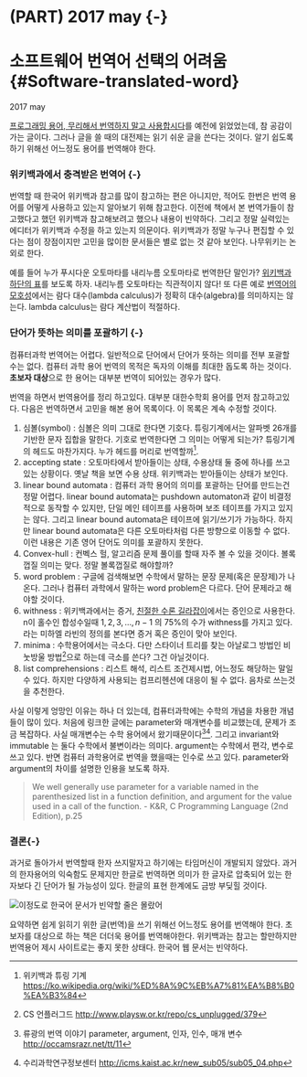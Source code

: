 # (PART) 2017 may {-}
# 소프트웨어 번역어 선택의 어려움 {#Software-translated-word}
2017 may 

[프로그래밍 용어, 무리해서 번역하지 말고 사용합시다](https://harfangk.github.io/2016/07/10/stop-translating-programming-terms-ko.html)를 예전에 읽었었는데, 참 공감이 가는 글이다. 그러나 글을 쓸 때의 대전제는 읽기 쉬운 글을 쓴다는 것이다. 알기 쉽도록 하기 위해선 어느정도 용어를 번역해야 한다. 
 
### 위키백과에서 충격받은 번역어 {-}
번역할 때 한국어 위키백과 참고를 많이 참고하는 편은 아니지만, 적어도 한번은 번역 용어를 어떻게 사용하고 있는지 알아보기 위해 참고한다. 이전에 책에서 본 번역가들이 참고했다고 했던 위키백과 참고해보려고 했으나 내용이 빈약하다. 그리고 정말 실력있는 에디터가 위키백과 수정을 하고 있는지 의문이다. 위키백과가 정말 누구나 편집할 수 있다는 점이 장점이지만 고민을 많이한 문서들은 별로 없는 것 같아 보인다. 나무위키는 논외로 한다.

예를 들어 누가 푸시다운 오토마타를 내리누름 오토마타로 번역한단 말인가? [위키백과 하단의 표](http://bit.ly/2pvcots)를 보도록 하자. 내리누름 오토마타는 직관적이지 않다! 또 다른 예로 [번역어의 모호성](http://bit.ly/2pZMFMZ)에서는 람다 대수(lambda calculus)가 정확히 대수(algebra)를 의미하지는 않는다. lambda calculus는 람다 계산법이 적절하다.

### 단어가 뜻하는 의미를 포괄하기 {-}

컴퓨터과학 번역어는 어렵다. 일반적으로 단어에서 단어가 뜻하는 의미를 전부 포괄할 수는 없다. 컴퓨터 과학 용어 번역의 목적은 독자의 이해를 최대한 돕도록 하는 것이다. **초보자 대상**으로 한 용어는 대부분 번역이 되어있는 경우가 많다.

번역을 하면서 번역용어를 정리 하고있다. 대부분 대한수학회 용어를 먼저 참고하고있다. 다음은 번역하면서 고민을 해본 용어 목록이다. 이 목록은 계속 수정할 것이다.

1. 심볼(symbol) : 심볼은 의미 그대로 한다면 기호다. 튜링기계에서는 알파벳 26개를 기반한 문자 집합을 말한다. 기호로 번역한다면 그 의미는 어떻게 되는가? 튜링기계의 헤드도 마찬가지다. 누가 헤드를 머리로 번역할까[^1].
2. accepting state : 오토마타에서 받아들이는 상태, 수용상태 둘 중에 하나를 쓰고 있는 상황이다. 옛날 책을 보면 수용 상태. 위키백과는 받아들이는 상태가 보인다.
3. linear bound automata : 컴퓨터 과학 용어의 의미를 포괄하는 단어를 만드는건 정말 어렵다. linear bound automata는 pushdown automaton과 같이 비결정적으로 동작할 수 있지만, 단일 메인 테이프를 사용하며 보조 테이프를 가지고 있지는 않다. 그리고 linear bound automata은 테이프에 읽기/쓰기가 가능하다. 하지만 linear bound automata은 다른 오토마타처럼 다른 방향으로 이동할 수 없다. 이런 내용은 기존 영어 단어도 의미를 포괄하지 못한다.
4. Convex-hull : 컨벡스 헐, 알고리즘 문제 풀이를 할때 자주 볼 수 있을 것이다. 볼록껍질 의미는 맞다. 정말 볼록껍질로 해야할까?
5. word problem : 구글에 검색해보면 수학에서 말하는 문장 문제(혹은 문장제)가 나온다. 그러나 컴퓨터 과학에서 말하는 word problem은 다르다. 단어 문제라고 해야할 것이다.
6. withness : 위키백과에서는 증거, [친절한 수론 길라잡이](http://www.yes24.com/24/Goods/17242644?Acode=101)에서는 증인으로 사용한다. n이 홀수인  합성수일때 ${1, 2, 3, … , n-1}$ 의 75%의 수가 withness를 가지고 있다. 라는 미하엘 라빈의 정의를 본다면 증거 혹은 증인이 맞아 보인다.
7. minima : 수학용어에서는 극소다. 다만 스타이너 트리를 찾는 아날로그 방법인 비눗방울 방법[^2]으로 하는데 극소를 쓴다? 그건 아닐것이다.
8. list comprehensions : 리스트 해석, 리스트 조건제시법, 어느정도 해당하는 말일 수 있다. 하지만 다양하게 사용되는 컴프리헨션에 대응이 될 수 없다. 음차로 쓰는것을 추천한다.

사실 이렇게 엉망인 이유는 하나 더 있는데, 컴퓨터과학에는 수학의 개념을 차용한 개념들이 많이 있다. 처음에 링크한 글에는 parameter와 매개변수를 비교했는데, 문제가 조금 복잡하다. 사실 매개변수는 수학 용어에서 왔기때문이다[^3][^4]. 그리고 invariant와 immutable 는 둘다 수학에서 불변이라는 의미다. argument는 수학에서 편각, 변수로 쓰고 있다. 반면 컴퓨터 과학용어로 번역을 했을때는 인수로 쓰고 있다. parameter와 argument의 차이를 설명한 인용을 보도록 하자.

> We well generally use parameter for a variable named in the parenthesized list in a function definition, and argument for the value used in a call of the function. - K&R, C Programming Language (2nd Edition), p.25

### 결론{-}

과거로 돌아가서 번역할때 한자 쓰지말자고 하기에는 타임머신이 개발되지 않았다. 과거의 한자용어의 익숙함도 문제지만 한글로 번역하면 의미가 한 글자로 압축되어 있는 한자보다 긴 단어가 될 가능성이 있다. 한글의 표현 한계에도 금방 부딪힐 것이다.

![이정도로 한국어 문서가 빈약할 줄은 몰랐어](http://i.imgur.com/pPdPdaC.png)

요약하면 쉽게 읽히기 위한 글(번역)을 쓰기 위해선 어느정도 용어를 번역해야 한다. 초보자를 대상으로 하는 책은 더더욱 용어를 번역해야한다. 위키백과는 참고는 할만하지만 번역용어 제시 사이트로는 좋지 못한 상태다. 한국어 웹 문서는 빈약하다.

[^1]: 위키백과 튜링 기계 https://ko.wikipedia.org/wiki/%ED%8A%9C%EB%A7%81%EA%B8%B0%EA%B3%84 

[^2]: CS 언플러그드 http://www.playsw.or.kr/repo/cs_unplugged/379 

[^3]: 류광의 번역 이야기 parameter, argument, 인자, 인수, 매개 변수 http://occamsrazr.net/tt/11

[^4]: 수리과학연구정보센터 http://icms.kaist.ac.kr/new_sub05/sub05_04.php
